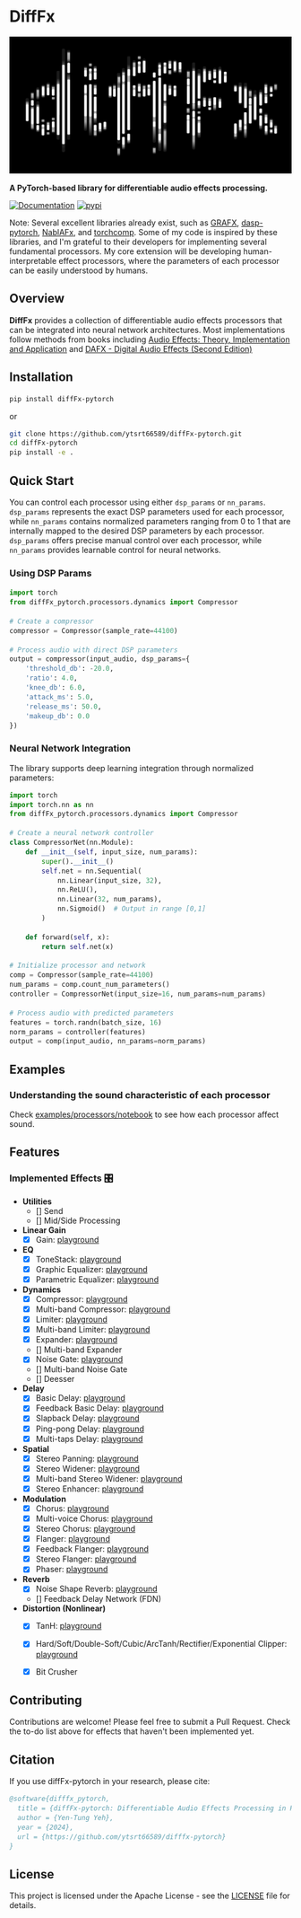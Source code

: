 # DiffFx
![image info](./assets/logo.jpg)

**A PyTorch-based library for differentiable audio effects processing.**


[![Documentation](https://img.shields.io/badge/docs-readthedocs-da282a?style=flat
)](https://difffx-pytorch.readthedocs.io/en/latest/) 
[![pypi](https://img.shields.io/badge/pypi-v0.0.2-orange?style=flat)](https://pypi.org/project/diffFx-pytorch/)



Note: Several excellent libraries already exist, such as [GRAFX](https://github.com/sh-lee97/grafx), [dasp-pytorch](https://github.com/csteinmetz1/dasp-pytorch), [NablAFx](https://arxiv.org/abs/2502.11668), and [torchcomp](https://github.com/DiffAPF/torchcomp). Some of my code is inspired by these libraries, and I'm grateful to their developers for implementing several fundamental processors. My core extension will be developing human-interpretable effect processors, where the parameters of each processor can be easily understood by humans. 


## Overview

**DiffFx** provides a collection of differentiable audio effects processors that can be integrated into neural network architectures. Most implementations follow methods from books including [Audio Effects: Theory, Implementation and Application](https://www.routledge.com/Audio-Effects-Theory-Implementation-and-Application/Reiss-McPherson/p/book/9781466560284?srsltid=AfmBOoojCHLTDV-4Yhh6U56cVwTQl2isUgl1KdVKsGFtGVwH2eAQbFnQ) and  [DAFX - Digital Audio Effects (Second Edition)](https://www.dafx.de/DAFX_Book_Page_2nd_edition/index.html)


## Installation
```bash
pip install diffFx-pytorch
```

or 

```bash
git clone https://github.com/ytsrt66589/diffFx-pytorch.git
cd diffFx-pytorch
pip install -e .
```

## Quick Start

You can control each processor using either ```dsp_params``` or ```nn_params```. ```dsp_params``` represents the exact DSP parameters used for each processor, while ```nn_params``` contains normalized parameters ranging from 0 to 1 that are internally mapped to the desired DSP parameters by each processor. ```dsp_params``` offers precise manual control over each processor, while ```nn_params``` provides learnable control for neural networks.

### Using DSP Params 
```python
import torch
from diffFx_pytorch.processors.dynamics import Compressor

# Create a compressor
compressor = Compressor(sample_rate=44100)

# Process audio with direct DSP parameters
output = compressor(input_audio, dsp_params={
    'threshold_db': -20.0,
    'ratio': 4.0,
    'knee_db': 6.0,
    'attack_ms': 5.0,
    'release_ms': 50.0,
    'makeup_db': 0.0
})
```

### Neural Network Integration

The library supports deep learning integration through normalized parameters:

```python
import torch
import torch.nn as nn
from diffFx_pytorch.processors.dynamics import Compressor

# Create a neural network controller
class CompressorNet(nn.Module):
    def __init__(self, input_size, num_params):
        super().__init__()
        self.net = nn.Sequential(
            nn.Linear(input_size, 32),
            nn.ReLU(),
            nn.Linear(32, num_params),
            nn.Sigmoid()  # Output in range [0,1]
        )
    
    def forward(self, x):
        return self.net(x)

# Initialize processor and network
comp = Compressor(sample_rate=44100)
num_params = comp.count_num_parameters()
controller = CompressorNet(input_size=16, num_params=num_params)

# Process audio with predicted parameters
features = torch.randn(batch_size, 16)
norm_params = controller(features)
output = comp(input_audio, nn_params=norm_params)
```


## Examples 

### Understanding the sound characteristic of each processor
Check [examples/processors/notebook](examples/processors/notebook) to see how each processor affect sound. 


## Features
### Implemented Effects 🎛️ 
- **Utilities**
  - [] Send 
  - [] Mid/Side Processing 
- **Linear Gain**
  - [x] Gain: [playground](examples/processors/notebook/play_gain.ipynb)
- **EQ** 
  - [x] ToneStack: [playground](examples/processors/notebook/play_tonestack.ipynb)
  - [x] Graphic Equalizer: [playground](examples/processors/notebook/play_geq.ipynb)
  - [x] Parametric Equalizer: [playground](examples/processors/notebook/play_peq.ipynb)
- **Dynamics**
  - [x] Compressor: [playground](examples/processors/notebook/play_comp.ipynb) 
  - [x] Multi-band Compressor: [playground](examples/processors/notebook/play_comp.ipynb) 
  - [x] Limiter: [playground](examples/processors/notebook/play_limiter.ipynb) 
  - [x] Multi-band Limiter: [playground](examples/processors/notebook/play_limiter.ipynb) 
  - [x] Expander: [playground](examples/processors/notebook/play_expander.ipynb) 
  - [] Multi-band Expander
  - [x] Noise Gate: [playground](examples/processors/notebook/play_noisegate.ipynb) 
  - [] Multi-band Noise Gate
  - [] Deesser
- **Delay**
  - [x] Basic Delay: [playground](examples/processors/notebook/play_delay.ipynb)  
  - [x] Feedback Basic Delay: [playground](examples/processors/notebook/play_delay.ipynb) 
  - [x] Slapback Delay: [playground](examples/processors/notebook/play_delay.ipynb) 
  - [x] Ping-pong Delay: [playground](examples/processors/notebook/play_pingpong.ipynb)
  - [x] Multi-taps Delay: [playground](examples/processors/notebook/play_multitap.ipynb)
- **Spatial**
  - [x] Stereo Panning: [playground](examples/processors/notebook/play_pan.ipynb)
  - [x] Stereo Widener: [playground](examples/processors/notebook/play_widener.ipynb)
  - [x] Multi-band Stereo Widener: [playground](examples/processors/notebook/play_mbwidener.ipynb)
  - [x] Stereo Enhancer: [playground](examples/processors/notebook/play_enhancer.ipynb)
- **Modulation**
  - [x] Chorus: [playground](examples/processors/notebook/play_chorus.ipynb)
  - [x] Multi-voice Chorus: [playground](examples/processors/notebook/play_multivoicechorus.ipynb)
  - [x] Stereo Chorus: [playground](examples/processors/notebook/play_stereochorus.ipynb)
  - [x] Flanger: [playground](examples/processors/notebook/play_flanger.ipynb)
  - [x] Feedback Flanger: [playground](examples/processors/notebook/play_fbflanger.ipynb)
  - [x] Stereo Flanger: [playground](examples/processors/notebook/play_stereoflanger.ipynb)
  - [x] Phaser: [playground](examples/processors/notebook/play_phaser.ipynb)
- **Reverb**
  - [x] Noise Shape Reverb: [playground](examples/processors/notebook/play_reverb.ipynb)
  - [] Feedback Delay Network (FDN)
- **Distortion (Nonlinear)**
  - [x] TanH: [playground](examples/processors/notebook/play_distortion.ipynb)
  - [x] Hard/Soft/Double-Soft/Cubic/ArcTanh/Rectifier/Exponential Clipper: [playground](examples/processors/notebook/play_distortion.ipynb)
  - [x] Bit Crusher 



## Contributing

Contributions are welcome! Please feel free to submit a Pull Request. Check the to-do list above for effects that haven't been implemented yet.

## Citation

If you use diffFx-pytorch in your research, please cite:

```bibtex
@software{difffx_pytorch,
  title = {diffFx-pytorch: Differentiable Audio Effects Processing in PyTorch},
  author = {Yen-Tung Yeh},
  year = {2024},
  url = {https://github.com/ytsrt66589/difffx-pytorch}
}
```

## License

This project is licensed under the Apache License - see the [LICENSE](LICENSE) file for details.
